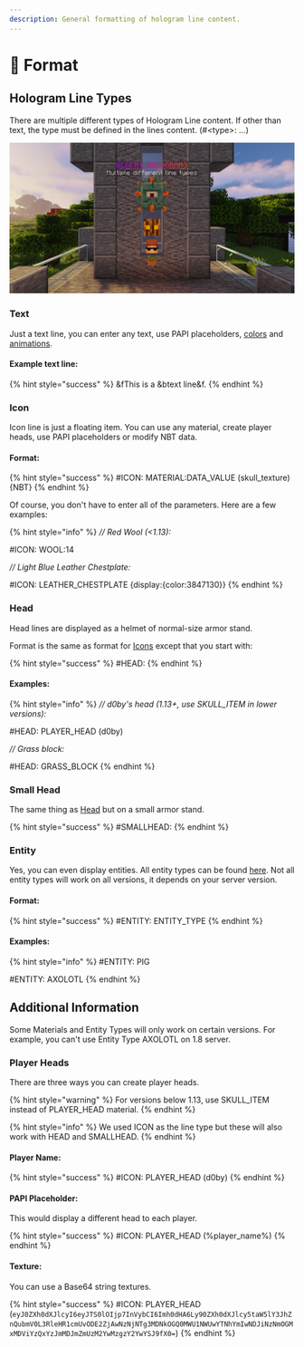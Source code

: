 ```yaml
---
description: General formatting of hologram line content.
---
```


# 📃 Format

## Hologram Line Types

There are multiple different types of Hologram Line content. If other than text, the type must be defined in the lines content. (#\<type>: ...)

<img src="../../.gitbook/assets/image.png" alt="" data-size="original">

### Text

Just a text line, you can enter any text, use PAPI placeholders, [colors](colors.md) and [animations](../../advanced/animations.md).&#x20;

#### Example text line:

{% hint style="success" %}
\&fThis is a \&btext line\&f.
{% endhint %}

### Icon

Icon line is just a floating item. You can use any material, create player heads, use PAPI placeholders or modify NBT data.

#### Format:

{% hint style="success" %}
\#ICON: MATERIAL:DATA\_VALUE (skull\_texture) {NBT}
{% endhint %}

Of course, you don't have to enter all of the parameters. Here are a few examples:

{% hint style="info" %}
_// Red Wool (<1.13):_

\#ICON: WOOL:14

_// Light Blue Leather Chestplate:_

\#ICON: LEATHER\_CHESTPLATE {display:{color:3847130\}}
{% endhint %}

### Head

Head lines are displayed as a helmet of normal-size armor stand.

Format is the same as format for [Icons](./#icon) except that you start with:

{% hint style="success" %}
\#HEAD:
{% endhint %}

#### Examples:

{% hint style="info" %}
_// d0by's head (1.13+, use SKULL\_ITEM in lower versions):_

\#HEAD: PLAYER\_HEAD (d0by)

_// Grass block:_

\#HEAD: GRASS\_BLOCK
{% endhint %}

### Small Head

The same thing as [Head](./#head) but on a small armor stand.

{% hint style="success" %}
\#SMALLHEAD:
{% endhint %}

### Entity

Yes, you can even display entities. All entity types can be found [here](https://hub.spigotmc.org/javadocs/bukkit/org/bukkit/entity/EntityType.html). Not all entity types will work on all versions, it depends on your server version.

#### Format:

{% hint style="success" %}
\#ENTITY: ENTITY\_TYPE
{% endhint %}

#### Examples:

{% hint style="info" %}
\#ENTITY: PIG

\#ENTITY: AXOLOTL
{% endhint %}

## Additional Information

Some Materials and Entity Types will only work on certain versions. For example, you can't use Entity Type AXOLOTL on 1.8 server.

### Player Heads

There are three ways you can create player heads.

{% hint style="warning" %}
For versions below 1.13, use SKULL\_ITEM instead of PLAYER\_HEAD material.
{% endhint %}

{% hint style="info" %}
We used ICON as the line type but these will also work with HEAD and SMALLHEAD.
{% endhint %}

#### Player Name:

{% hint style="success" %}
\#ICON: PLAYER\_HEAD (d0by)
{% endhint %}

#### PAPI Placeholder:

This would display a different head to each player.

{% hint style="success" %}
\#ICON: PLAYER\_HEAD (%player\_name%)
{% endhint %}

#### Texture:

You can use a Base64 string textures.

{% hint style="success" %}
\#ICON: PLAYER\_HEAD (`eyJ0ZXh0dXJlcyI6eyJTS0lOIjp7InVybCI6Imh0dHA6Ly90ZXh0dXJlcy5taW5lY3JhZnQubmV0L3RleHR1cmUvODE2ZjAwNzNjNTg3MDNkOGQ0MWU1NWUwYTNhYmIwNDJiNzNmOGMxMDViYzQxYzJmMDJmZmUzM2YwMzgzY2YwYSJ9fX0=`)
{% endhint %}
